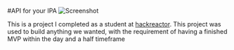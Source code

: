 #API for your IPA
![Screenshot](https://i.imgur.com/oVjiUL8.png)

This is a project I completed as a student at [hackreactor](http://hackreactor.com). This project was used to build anything we wanted, with the requirement of having a finished MVP within the day and a half timeframe

